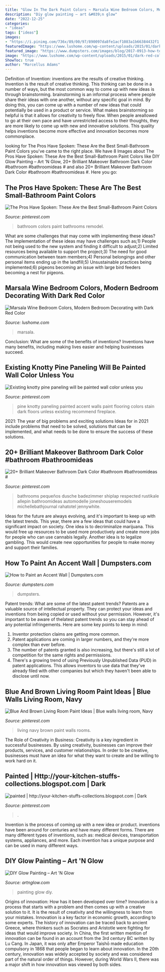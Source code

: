 ```yaml
---
title: "Glow In The Dark Paint Colors ~ Marsala Wine Bedroom Colors, Modern Bedroom Decorating With Dark Red Color"
description: "Diy glow painting – art &#039;n glow"
date: "2022-12-25"
categories:
- "ideas"
tags: ["ideas"]
images:
- "https://i.pinimg.com/736x/89/00/97/890097da8fe1acf1083a1b66384432f1.jpg"
featuredImage: "https://www.lushome.com/wp-content/uploads/2015/01/dark-red-color-modern-bedroom-colors-9.jpg"
featured_image: "https://www.dumpsters.com/images/blog/2017-0913-how-to-paint-accent-walls_1505145820/2017-0913-how-to-paint-accent-walls-1200x600.jpg"
image: "https://www.lushome.com/wp-content/uploads/2015/01/dark-red-color-modern-bedroom-colors-9.jpg"
ShowToc: true
author: "Marcellus Adams"
---
```



Definition of Invention: inventions are the results of creative thinking.
Invention is the result of creative thinking. This thinking can be done in a number of ways, but the most common way to come up with new ideas is through brainstorming. brainstorming is an informal process where people share their ideas with one another, without any specific goal in mind. By doing this, you can come up with a number of new ideas that could potentially be used in a product or service.
What makes brainstorming so helpful is that it allows for creativity to freely flow. When people areallowed to go at their own pace and have unrestricted access to their thoughts, they are more likely to come up with new and innovative solutions. This quality helps inventions become more effective and innovation becomes more commonplace.

	

		
looking for The Pros Have Spoken: These Are the Best Small-Bathroom Paint Colors you've came to the right place. We have 8 Images about The Pros Have Spoken: These Are the Best Small-Bathroom Paint Colors like DIY Glow Painting – Art &#039;N Glow, 20+ Brilliant Makeover Bathroom Dark Color #bathroom #bathroomideas # and also 20+ Brilliant Makeover Bathroom Dark Color #bathroom #bathroomideas #. Here you go:
		
    
## The Pros Have Spoken: These Are The Best Small-Bathroom Paint Colors

<img loading=lazy src="https://i.pinimg.com/736x/35/82/e0/3582e0e545bfcfeec445fc659d687f01.jpg" onerror="this.onerror=null;this.src='https://tse3.mm.bing.net/th?id=OIP.u1WZ91XEZp51hdvj5MHZ7wHaLI&amp;pid=15.1';" alt="The Pros Have Spoken: These Are the Best Small-Bathroom Paint Colors">

_Source: pinterest.com_

>bathroom colors paint bathrooms remodel. 

	

What are some challenges that may come with implementing these ideas?
The implementation of these ideas may have challenges such as;1) People not being used to the new system and finding it difficult to adjust;2) Limited resources being available to support the project;3) The need for good communication between team members;4) Personal belongings and other personal items ending up in the landfill;5) Unsustainable practices being implemented;6) pigeons becoming an issue with large bird feeders becoming a nest for pigeons.

    
## Marsala Wine Bedroom Colors, Modern Bedroom Decorating With Dark Red Color

<img loading=lazy src="https://www.lushome.com/wp-content/uploads/2015/01/dark-red-color-modern-bedroom-colors-9.jpg" onerror="this.onerror=null;this.src='https://tse2.mm.bing.net/th?id=OIP.m53zD6mYmxdlXUHURPYVMAHaJv&amp;pid=15.1';" alt="Marsala Wine Bedroom Colors, Modern Bedroom Decorating with Dark Red Color">

_Source: lushome.com_

>marsala. 

	

Conclusion: What are some of the benefits of inventions?
Inventions have many benefits, including making lives easier and helping businesses succeed.

    
## Existing Knotty Pine Paneling Will Be Painted Wall Color Unless You

<img loading=lazy src="https://i.pinimg.com/736x/89/00/97/890097da8fe1acf1083a1b66384432f1.jpg" onerror="this.onerror=null;this.src='https://tse1.mm.bing.net/th?id=OIP.JMq3M2T248eKTOeH4LsAIgHaJ3&amp;pid=15.1';" alt="Existing knotty pine paneling will be painted wall color unless you">

_Source: pinterest.com_

>pine knotty paneling painted accent walls paint flooring colors stain dark floors unless existing recommend fireplace. 

	

2021: The year of big problems and exciting solutions
Ideas for in 2021 include problems that need to be solved, solutions that can be implemented, and what needs to be done to ensure the success of these solutions.

    
## 20+ Brilliant Makeover Bathroom Dark Color #bathroom #bathroomideas #

<img loading=lazy src="https://i.pinimg.com/736x/b7/40/0f/b7400f0121d75ad05a9939483e514d63.jpg" onerror="this.onerror=null;this.src='https://tse1.mm.bing.net/th?id=OIP.7JyosYgu4-McsnM7EV4R6wHaJ6&amp;pid=15.1';" alt="20+ Brilliant Makeover Bathroom Dark Color #bathroom #bathroomideas #">

_Source: pinterest.com_

>bathrooms pequeños dusche badezimmer shiplap respected rustikale allepin bathroomideas automodelle joneshouseremodels michellebathjournal rahatotel jennywhite. 

	

Ideas for the future are always evolving, and it's important to keep up with the latest trends. This year, there are a few ideas that could have a significant impact on society. One idea is to decriminalize marijuana. This would free up resources to be used more productively and create more jobs for people who can use cannabis legally. Another idea is to legalize gambling. This would create new opportunities for people to make money and support their families.

    
## How To Paint An Accent Wall | Dumpsters.com

<img loading=lazy src="https://www.dumpsters.com/images/blog/2017-0913-how-to-paint-accent-walls_1505145820/2017-0913-how-to-paint-accent-walls-1200x600.jpg" onerror="this.onerror=null;this.src='https://tse2.mm.bing.net/th?id=OIP.VeI88xv1ji-dLzHjWWz8OAHaDt&amp;pid=15.1';" alt="How to Paint an Accent Wall | Dumpsters.com">

_Source: dumpsters.com_

>dumpsters. 

	

Patent trends: What are some of the latest patent trends?
Patents are a valuable source of intellectual property. They can protect your ideas and inventions from being copied or used without your permission. However, it's important to be aware of thelatest patent trends so you can stay ahead of any potential infringements. Here are some key points to keep in mind: 
1. Inventor protection claims are getting more common. 
2. Patent applications are coming in larger numbers, and they're more complex than ever before. 
3. The number of patents granted is also increasing, but there's still a lot of competition for the same rights and permissions. 
4. There's a growing trend of using Previously Unpublished Data (PUD) in patent applications. This allows inventors to use data that they've already filed with other companies but which they haven't been able to disclose until now.

    
## Blue And Brown Living Room Paint Ideas | Blue Walls Living Room, Navy

<img loading=lazy src="https://i.pinimg.com/736x/a6/21/83/a621833d8389ed1f927198bc296fd58f.jpg" onerror="this.onerror=null;this.src='https://tse1.mm.bing.net/th?id=OIP.0F0kPER3PUGGv5lM1F_FawHaKE&amp;pid=15.1';" alt="Blue And Brown Living Room Paint Ideas | Blue walls living room, Navy">

_Source: pinterest.com_

>living navy brown paint walls rooms. 

	

The Role of Creativity in Business:
Creativity is a key ingredient in successful businesses. By using creativity, businesses can improve their products, services, and customer relationships. In order to be creative, businesses must have an idea for what they want to create and be willing to work hard on it.

    
## Painted | Http://your-kitchen-stuffs-collections.blogspot.com | Dark

<img loading=lazy src="https://i.pinimg.com/736x/28/d9/ed/28d9edf2514a7e952ea6b297a843947e--navy-blue-kitchens-dark-kitchens.jpg" onerror="this.onerror=null;this.src='https://tse3.mm.bing.net/th?id=OIP.Xe8vgtzSgt7W2_6gJDTRBwAAAA&amp;pid=15.1';" alt="painted | http://your-kitchen-stuffs-collections.blogspot.com | Dark">

_Source: pinterest.com_

>. 

	

Invention is the process of coming up with a new idea or product. inventions have been around for centuries and have many different forms. There are many different types of inventions, such as: medical devices, transportation systems, appliances, and more. Each invention has a unique purpose and can be used in many different ways.

    
## DIY Glow Painting – Art &#039;N Glow

<img loading=lazy src="https://cdn.shopify.com/s/files/1/1211/0334/collections/AnG-037_1200x1200.JPG?v=1524253690" onerror="this.onerror=null;this.src='https://tse3.mm.bing.net/th?id=OIP.3bIECj5Hlv2mShD_cz-yIQHaJ4&amp;pid=15.1';" alt="DIY Glow Painting – Art &#039;N Glow">

_Source: artnglow.com_

>painting glow diy. 

	

Origins of innovation: How has it been developed over time?
Innovation is a process that starts with a problem and then comes up with a creative solution to it. It is the result of creativity and the willingness to learn from your mistakes. Innovation is a key factor in economic growth, according to some experts. The history of innovation can be traced back to ancient Greece, where thinkers such as Socrates and Aristotle were fighting for ideas that would improve society. In China, the first written mention of innovation can be found in an account from the 3rd century BC written by Lu Cang. In Japan, it was only after Emperor Taishō made education compulsory in 1868 that people began to learn about innovation. In the 20th century, innovation was widely accepted by society and was considered part of the natural order of things. However, during World Wars II, there was a major shift in how innovation was viewed by both sides.

